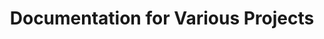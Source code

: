 ---
layout: post 
title: Documentation for Various Projects
tags: [hub, documentation]
comments: true
---